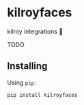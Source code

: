# kilroyfaces

kilroy integrations 🤝

TODO

## Installing

Using ```pip```:

```sh
pip install kilroyfaces
```
